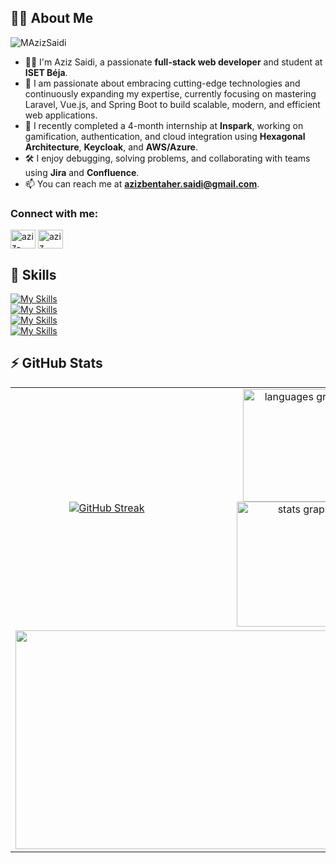 ## 🙋‍♂️ About Me
<p align="left"> <img src="https://komarev.com/ghpvc/?username=MAzizSaidi&label=Profile%20views&color=0e75b6&style=flat" alt="MAzizSaidi" /> </p>

- 👨‍💻 I'm Aziz Saidi, a passionate **full-stack web developer** and student at **ISET Béja**.
- 🌱 I am passionate about embracing cutting-edge technologies and continuously expanding my expertise, currently focusing on mastering Laravel, Vue.js, and Spring Boot to build scalable, modern, and efficient web applications.
- 💼 I recently completed a 4-month internship at **Inspark**, working on gamification, authentication, and cloud integration using **Hexagonal Architecture**, **Keycloak**, and **AWS/Azure**.
- 🛠️ I enjoy debugging, solving problems, and collaborating with teams using **Jira** and **Confluence**.
- 📫 You can reach me at **azizbentaher.saidi@gmail.com**.

<h3 align="left">Connect with me:</h3>
<p align="left">
<a href="https://www.linkedin.com/in/aziz-saidi/" target="blank"><img align="center" src="https://raw.githubusercontent.com/rahuldkjain/github-profile-readme-generator/master/src/images/icons/Social/linked-in-alt.svg" alt="aziz-saidi" height="30" width="40" /></a>
<a href="https://www.facebook.com/aziz.saidi" target="blank"><img align="center" src="https://raw.githubusercontent.com/rahuldkjain/github-profile-readme-generator/master/src/images/icons/Social/facebook.svg" alt="aziz saidi" height="30" width="40" /></a>
</p>

## 🚀 Skills

[![My Skills](https://skillicons.dev/icons?i=laravel,php,mysql,postgres,mongodb)](https://skillicons.dev)  
[![My Skills](https://skillicons.dev/icons?i=vue,react,angular,js,typescript,html,css,bootstrap,tailwind)](https://skillicons.dev)  
[![My Skills](https://skillicons.dev/icons?i=nodejs,express,docker,git,github)](https://skillicons.dev)  
[![My Skills](https://skillicons.dev/icons?i=java,spring,flutter,androidstudio,kotlin)](https://skillicons.dev)

## ⚡ GitHub Stats 

<table align="center">
<tr border="none">
<td width="50%" align="center">
	
<a href="https://git.io/streak-stats"><img src="https://streak-stats.demolab.com?user=MAzizSaidi&theme=dark" alt="GitHub Streak" /></a>	
<!-- Optional: LeetCode stats if you have a username -->
<!-- [![MAzizSaidi's LeetCode Stats](https://leetcode-stats.vercel.app/api?username=MAzizSaidi&theme=Dark)](https://github.com/JeremyTsaii/leetcode-stats) -->

</td>
<td width="50%" align="center">
<img src="https://github-readme-stats.vercel.app/api/top-langs?username=MAzizSaidi&locale=en&hide_title=false&layout=compact&card_width=320&langs_count=5&theme=dracula&hide_border=false" height="180px" alt="languages graph"  />
<img src="https://github-readme-stats.vercel.app/api?username=MAzizSaidi&hide_title=false&hide_rank=false&show_icons=true&include_all_commits=true&count_private=true&disable_animations=false&theme=dracula&locale=en&hide_border=false" height="200px" alt="stats graph"  />
</td>

<tr>
  <td colspan="2" align="center">
   <img height="350px" width="600px" src="https://github-readme-activity-graph.vercel.app/graph?username=MAzizSaidi&theme=tokyo-night&radius=16">
  </td>
</tr>
</table>
